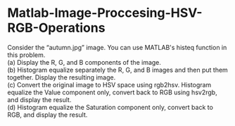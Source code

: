 # Matlab-Image-Proccesing-HSV-RGB-Operations

Consider the “autumn.jpg” image. You can use MATLAB's histeq function in this problem.          
(a) Display the R, G, and B components of the image.                       
(b) Histogram equalize separately the R, G, and B images and then put them together. Display the resulting image.                 
(c) Convert the original image to HSV space using rgb2hsv. Histogram equalize the Value component only, convert back to RGB using hsv2rgb, and display the result.                
(d) Histogram equalize the Saturation component only, convert back to RGB, and display the result.          

